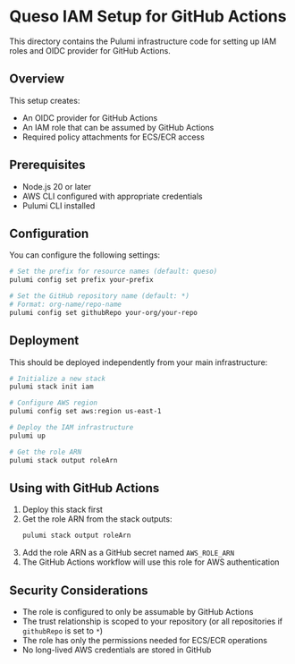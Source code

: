 # Queso IAM Setup for GitHub Actions

This directory contains the Pulumi infrastructure code for setting up IAM roles and OIDC provider for GitHub Actions.

## Overview

This setup creates:

- An OIDC provider for GitHub Actions
- An IAM role that can be assumed by GitHub Actions
- Required policy attachments for ECS/ECR access

## Prerequisites

- Node.js 20 or later
- AWS CLI configured with appropriate credentials
- Pulumi CLI installed

## Configuration

You can configure the following settings:

```bash
# Set the prefix for resource names (default: queso)
pulumi config set prefix your-prefix

# Set the GitHub repository name (default: *)
# Format: org-name/repo-name
pulumi config set githubRepo your-org/your-repo
```

## Deployment

This should be deployed independently from your main infrastructure:

```bash
# Initialize a new stack
pulumi stack init iam

# Configure AWS region
pulumi config set aws:region us-east-1

# Deploy the IAM infrastructure
pulumi up

# Get the role ARN
pulumi stack output roleArn
```

## Using with GitHub Actions

1. Deploy this stack first
2. Get the role ARN from the stack outputs:
   ```bash
   pulumi stack output roleArn
   ```
3. Add the role ARN as a GitHub secret named `AWS_ROLE_ARN`
4. The GitHub Actions workflow will use this role for AWS authentication

## Security Considerations

- The role is configured to only be assumable by GitHub Actions
- The trust relationship is scoped to your repository (or all repositories if `githubRepo` is set to `*`)
- The role has only the permissions needed for ECS/ECR operations
- No long-lived AWS credentials are stored in GitHub
